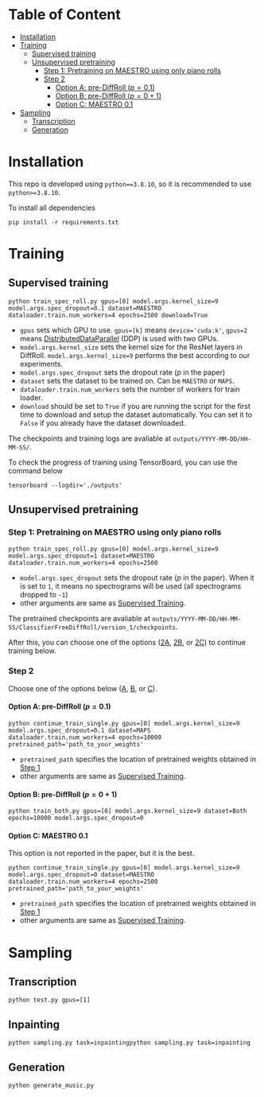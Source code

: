# Table of Content
<!-- @import "[TOC]" {cmd="toc" depthFrom=1 depthTo=4 orderedList=false} -->

<!-- code_chunk_output -->
- [Installation](#installation)
- [Training](#training)
  - [Supervised training](#supervised-training)
  - [Unsupervised pretraining](#unsupervised-pretraining)
    - [Step 1: Pretraining on MAESTRO using only piano rolls](#step-1-pretraining-on-maestro-using-only-piano-rolls)
    - [Step 2](#step-2)
      - [Option A: pre-DiffRoll ($p = 0.1$)](#option-a-pre-diffroll-p-01)
      - [Option B: pre-DiffRoll ($p = 0+1$)](#option-b-pre-diffroll-p-01)
      - [Option C: MAESTRO 0.1](#option-c-maestro-01)
- [Sampling](#sampling)
  - [Transcription](#transcription)
  - [Generation](#generation)

<!-- /code_chunk_output -->


# Installation
This repo is developed using `python==3.8.10`, so it is recommended to use `python>=3.8.10`.

To install all dependencies
```
pip install -r requirements.txt
```

# Training

## Supervised training
```
python train_spec_roll.py gpus=[0] model.args.kernel_size=9 model.args.spec_dropout=0.1 dataset=MAESTRO dataloader.train.num_workers=4 epochs=2500 download=True
```


- `gpus` sets which GPU to use. `gpus=[k]` means `device='cuda:k'`, `gpus=2` means [DistributedDataParallel](https://pytorch.org/docs/stable/generated/torch.nn.parallel.DistributedDataParallel.html) (DDP) is used with two GPUs.
- `model.args.kernel_size` sets the kernel size for the ResNet layers in DiffRoll. `model.args.kernel_size=9` performs the best according to our experiments.
- `model.args.spec_dropout` sets the dropout rate ($p$ in the paper)
- `dataset` sets the dataset to be trained on. Can be `MAESTRO` or `MAPS`.
- `dataloader.train.num_workers` sets the number of workers for train loader.
- `download` should be set to `True` if you are running the script for the first time to download and setup the dataset automatically. You can set it to `False` if you already have the dataset downloaded.

The checkpoints and training logs are avaliable at `outputs/YYYY-MM-DD/HH-MM-SS/`. 

To check the progress of training using TensorBoard, you can use the command below
```
tensorboard --logdir='./outputs'
```

## Unsupervised pretraining
### Step 1: Pretraining on MAESTRO using only piano rolls
```
python train_spec_roll.py gpus=[0] model.args.kernel_size=9 model.args.spec_dropout=1 dataset=MAESTRO dataloader.train.num_workers=4 epochs=2500
```

- `model.args.spec_dropout` sets the dropout rate ($p$ in the paper). When it is set to `1`, it means no spectrograms will be used (all spectrograms dropped to `-1`)
- other arguments are same as [Supervised Training](#supervised-training).

The pretrained checkpoints are avaliable at `outputs/YYYY-MM-DD/HH-MM-SS/ClassifierFreeDiffRoll/version_1/checkpoints`.

After this, you can choose one of the options ([2A](#option-a-pre-diffroll-p-01), [2B](#option-b-pre-diffroll-p-01), or [2C](#option-c-maestro-01)) to continue training below.


### Step 2
Choose one of the options below ([A](#option-a-pre-diffroll-p-01), [B](#option-b-pre-diffroll-p-01), or [C](#option-c-maestro-01)).
#### Option A: pre-DiffRoll ($p = 0.1$)

```
python continue_train_single.py gpus=[0] model.args.kernel_size=9 model.args.spec_dropout=0.1 dataset=MAPS dataloader.train.num_workers=4 epochs=10000 pretrained_path='path_to_your_weights' 
```

- `pretrained_path` specifies the location of pretrained weights obtained in [Step 1](#step-1-pretraining-on-maestro-using-only-piano-rolls)
- other arguments are same as [Supervised Training](#supervised-training).


#### Option B: pre-DiffRoll ($p = 0+1$)

```
python train_both.py gpus=[0] model.args.kernel_size=9 dataset=Both epochs=10000 model.args.spec_dropout=0
```

#### Option C: MAESTRO 0.1
This option is not reported in the paper, but it is the best.

```
python continue_train_single.py gpus=[0] model.args.kernel_size=9 model.args.spec_dropout=0 dataset=MAESTRO dataloader.train.num_workers=4 epochs=2500 pretrained_path='path_to_your_weights' 
```

- `pretrained_path` specifies the location of pretrained weights obtained in [Step 1](#step-1-pretraining-on-maestro-using-only-piano-rolls)
- other arguments are same as [Supervised Training](#supervised-training).

# Sampling
## Transcription
```python test.py gpus=[1]```


## Inpainting
```python sampling.py task=inpaintingpython sampling.py task=inpainting```

## Generation
```python generate_music.py```